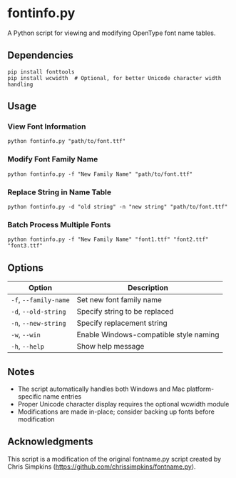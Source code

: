 # fontinfo.py

A Python script for viewing and modifying OpenType font name tables.

## Dependencies

```
pip install fonttools
pip install wcwidth  # Optional, for better Unicode character width handling
```

## Usage

### View Font Information
```
python fontinfo.py "path/to/font.ttf"
```

### Modify Font Family Name
```
python fontinfo.py -f "New Family Name" "path/to/font.ttf"
```

### Replace String in Name Table
```
python fontinfo.py -d "old string" -n "new string" "path/to/font.ttf"
```

### Batch Process Multiple Fonts
```
python fontinfo.py -f "New Family Name" "font1.ttf" "font2.ttf" "font3.ttf"
```

## Options

| Option | Description |
|--------|-------------|
| `-f`, `--family-name` | Set new font family name |
| `-d`, `--old-string` | Specify string to be replaced |
| `-n`, `--new-string` | Specify replacement string |
| `-w`, `--win` | Enable Windows-compatible style naming |
| `-h`, `--help` | Show help message |

## Notes

- The script automatically handles both Windows and Mac platform-specific name entries
- Proper Unicode character display requires the optional wcwidth module
- Modifications are made in-place; consider backing up fonts before modification

## Acknowledgments

This script is a modification of the original fontname.py script created by Chris Simpkins (https://github.com/chrissimpkins/fontname.py).

